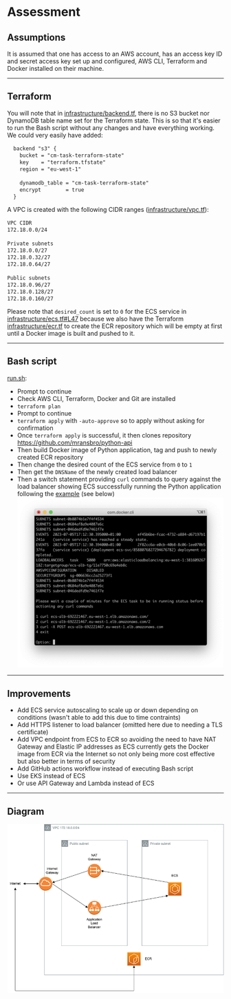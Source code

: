 # Assessment

## Assumptions

It is assumed that one has access to an AWS account, has an access key ID and secret access key set up and configured, AWS CLI, Terraform and Docker installed on their machine.

---

## Terraform

You will note that in [infrastructure/backend.tf](infrastructure/backend.tf), there is no S3 bucket nor DynamoDB table name set for the Terraform state. This is so that it's easier to run the Bash script without any changes and have everything working. We could very easily have added:

```hcl
  backend "s3" {
    bucket = "cm-task-terraform-state"
    key    = "terraform.tfstate"
    region = "eu-west-1"

    dynamodb_table = "cm-task-terraform-state"
    encrypt        = true
  }
```

A VPC is created with the following CIDR ranges ([infrastructure/vpc.tf](infrastructure/vpc.tf)):
```
VPC CIDR
172.18.0.0/24

Private subnets
172.18.0.0/27
172.18.0.32/27
172.18.0.64/27

Public subnets
172.18.0.96/27
172.18.0.128/27
172.18.0.160/27
```

Please note that `desired_count` is set to `0` for the ECS service in [infrastructure/ecs.tf#L47](infrastructure/ecs.tf#L47) because we also have the Terraform [infrastructure/ecr.tf](infrastructure/ecr.tf) to create the ECR repository which will be empty at first until a Docker image is built and pushed to it.

---

## Bash script

[run.sh](run.sh):
* Prompt to continue
* Check AWS CLI, Terraform, Docker and Git are installed
* `terraform plan`
* Prompt to continue
* `terraform apply` with `-auto-approve` so to apply without asking for confirmation
* Once `terraform apply` is successful, it then clones repository https://github.com/mransbro/python-api
* Then build Docker image of Python application, tag and push to newly created ECR repository
* Then change the desired count of the ECS service from `0` to `1`
* Then get the `DNSName` of the newly created load balancer
* Then a switch statement providing `curl` commands to query against the load balancer showing ECS successfully running the Python application following the [example](https://github.com/mransbro/python-api#example) (see below) ![curl](curl.png)

---

## Improvements

* Add ECS service autoscaling to scale up or down depending on conditions (wasn't able to add this due to time contraints)
* Add HTTPS listener to load balancer (omitted here due to needing a TLS certificate)
* Add VPC endpoint from ECS to ECR so avoiding the need to have NAT Gateway and Elastic IP addresses as ECS currently gets the Docker image from ECR via the Internet so not only being more cost effective but also better in terms of security
* Add GitHub actions workflow instead of executing Bash script
* Use EKS instead of ECS
* Or use API Gateway and Lambda instead of ECS

---

## Diagram

![diagram](diagram.png)
